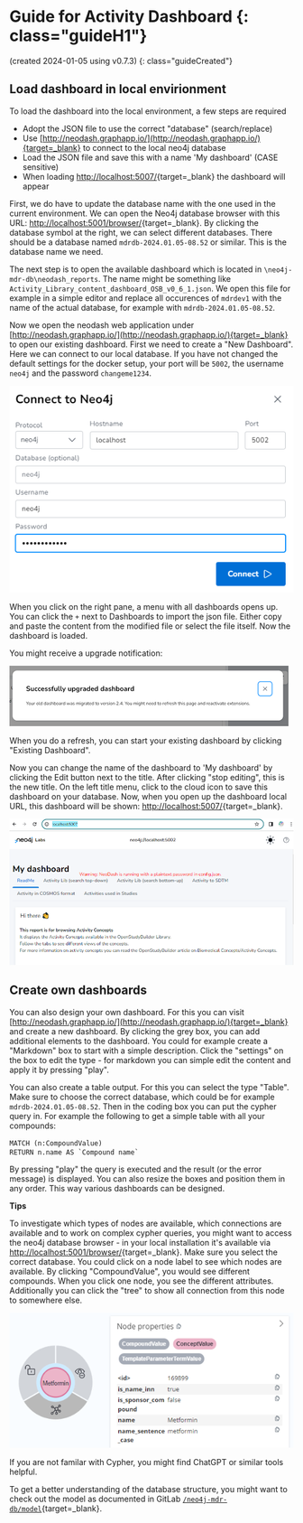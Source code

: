 # Guide for Activity Dashboard {: class="guideH1"}

(created 2024-01-05 using v0.7.3) 
{: class="guideCreated"}

## Load dashboard in local envirionment

To load the dashboard into the local environment, a few steps are required

- Adopt the JSON file to use the correct "database" (search/replace)
- Use [http://neodash.graphapp.io/](http://neodash.graphapp.io/){target=_blank} to connect to the local neo4j database
- Load the JSON file and save this with a name 'My dashboard' (CASE sensitive)
- When loading [http://localhost:5007/](http://localhost:5007/){target=_blank} the dashboard will appear

First, we do have to update the database name with the one used in the current environment. We can open the Neo4j database browser with this URL: [http://localhost:5001/browser/](http://localhost:5001/browser/){target=_blank}. By clicking the database symbol at the right, we can select different databases. There should be a database named `mdrdb-2024.01.05-08.52` or similar. This is the database name we need.

The next step is to open the available dashboard which is located in `\neo4j-mdr-db\neodash_reports`. The name might be something like `Activity_Library_content_dashboard_OSB_v0_6_1.json`. We open this file for example in a simple editor and replace all occurences of `mdrdev1` with the name of the actual database, for example with `mdrdb-2024.01.05-08.52`.

Now we open the neodash web application under [http://neodash.graphapp.io/](http://neodash.graphapp.io/){target=_blank} to open our existing dashboard. First we need to create a "New Dashboard". Here we can connect to our local database. If you have not changed the default settings for the docker setup, your port will be `5002`, the username `neo4j` and the password `changeme1234`.

![Screenshot for connecting to local database](./img/guide_bc_dash_01.png)

When you click on the right pane, a menu with all dashboards opens up. You can click the `+` next to Dashboards to import the json file. Either copy and paste the content from the modified file or select the file itself. Now the dashboard is loaded.

You might receive a upgrade notification:

![Screenshot for upgrade notification](./img/guide_bc_dash_02.png)

When you do a refresh, you can start your existing dashboard by clicking "Existing Dashboard".

Now you can change the name of the dashboard to 'My dashboard' by clicking the Edit button next to the title. After clicking "stop editing", this is the new title. On the left title menu, click to the cloud icon to save this dashboard on your database. Now, when you open up the dashboard local URL, this dashboard will be shown: [http://localhost:5007/](http://localhost:5007/){target=_blank}.

![Screenshot for upgrade notification](./img/guide_bc_dash_03.png)

## Create own dashboards

You can also design your own dashboard. For this you can visit [http://neodash.graphapp.io/](http://neodash.graphapp.io/){target=_blank} and create a new dashboard. By clicking the grey box, you can add additional elements to the dashboard. You could for example create a "Markdown" box to start with a simple description. Click the "settings" on the box to edit the type - for markdown you can simple edit the content and apply it by pressing "play". 

You can also create a table output. For this you can select the type "Table". Make sure to choose the correct database, which could be for example `mdrdb-2024.01.05-08.52`. Then in the coding box you can put the cypher query in. For example the following to get a simple table with all your compounds:

```cypher
MATCH (n:CompoundValue)
RETURN n.name AS `Compound name`
```

By pressing "play" the query is executed and the result (or the error message) is displayed. You can also resize the boxes and position them in any order. This way various dashboards can be designed.

**Tips**

To investigate which types of nodes are available, which connections are available and to work on complex cypher queries, you might want to access the neo4j database browser - in your local installation it's available via [http://localhost:5001/browser/](http://localhost:5001/browser/){target=_blank}. Make sure you select the correct database. You could click on a node label to see which nodes are available. By clicking "CompoundValue", you would see different compounds. When you click one node, you see the different attributes. Additionally you can click the "tree" to show all connection from this node to somewhere else.

![Screenshot of node propoerties](./img/guide_bc_dash_04.png)

If you are not familar with Cypher, you might find ChatGPT or similar tools helpful.

To get a better understanding of the database structure, you might want to check out the model as documented in GitLab [`/neo4j-mdr-db/model`](https://gitlab.com/Novo-Nordisk/nn-public/openstudybuilder/OpenStudyBuilder-Solution/-/tree/main/neo4j-mdr-db/model?ref_type=heads){target=_blank}.
